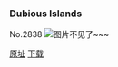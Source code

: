 ### Dubious Islands
No.2838
![图片不见了~~~](https://imgs.xkcd.com/comics/dubious_islands.png)

[原址](https://xkcd.com//2838) [下载](https://imgs.xkcd.com/comics/dubious_islands.png)

